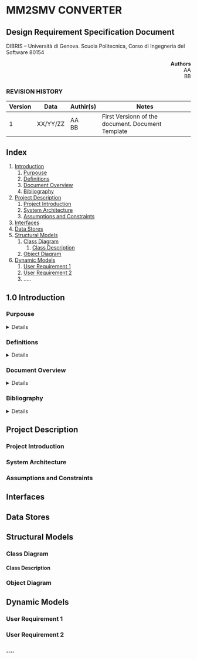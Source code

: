 # MM2SMV CONVERTER

## Design Requirement Specification Document

DIBRIS – Università di Genova. Scuola Politecnica, Corso di Ingegneria del Software 80154


<div align='right'> <b> Authors </b> <br> AA <br> BB  </div>

### REVISION HISTORY

Version | Data | Authir(s)| Notes
---------|------|--------|------
1 | XX/YY/ZZ | AA <br> BB | First Versionn of the document. Document Template

## Index 

1. [Introduction](#intro)
    1. [Purpouse](#purpouse)  
    2. [Definitions](#def)
    3. [Document Overview](#overview)
    4. [Bibliography](#biblio)
2. [Project Description](#description)
    1. [Project Introduction](#project-intro)
    2. [System Architecture](#architecture)
    3. [Assumptions and Constraints](#constraints)
3. [Interfaces](#interfacce)
4. [Data Stores](#data)
5. [Structural Models](#structural)
    1. [Class Diagram](#cd)
        1. [Class Description](#class-description)
    2. [Object Diagram](#od)
6. [Dynamic Models](#dynamic)
    1. [User Requirement 1](#req1)
    2. [User Requirement 2](#req2)
    3. .....


## 1.0 Introduction 
### Purpouse
<details>
    <p>Something</p>
</details>

### Definitions
<details>
    <p>
| First Header  | Second Header |
| ------------- | ------------- |
| Content Cell  | Content Cell  |
| Content Cell  | Content Cell  |
    </p>
</details>

### Document Overview
<details>
   <p>Something</p>
</details>

### Bibliography
<details>
 <p>Something</p>
</details>

## Project Description
### Project Introduction 
### System Architecture
### Assumptions and Constraints

## Interfaces

## Data Stores

## Structural Models
### Class Diagram
#### Class Description
### Object Diagram

## Dynamic Models
### User Requirement 1
### User Requirement 2
### ....


